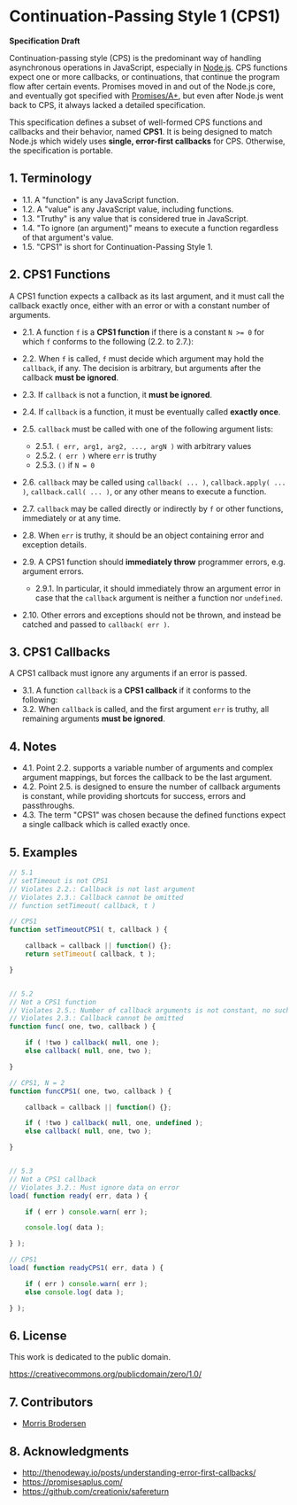 # Continuation-Passing Style 1 (CPS1)

__Specification Draft__

Continuation-passing style (CPS) is the predominant way of handling asynchronous operations in JavaScript, especially in [Node.js](http://nodejs.org/).
CPS functions expect one or more callbacks, or continuations, that continue the program flow after certain events.
Promises moved in and out of the Node.js core,
and eventually got specified with [Promises/A+](https://promisesaplus.com/),
but even after Node.js went back to CPS, it always lacked a detailed specification.

This specification defines a subset of well-formed CPS functions and callbacks and their behavior, named __CPS1__.
It is being designed to match Node.js which widely uses __single, error-first callbacks__ for CPS.
Otherwise, the specification is portable.


## 1. Terminology

- 1.1. A "function" is any JavaScript function.
- 1.2. A "value" is any JavaScript value, including functions.
- 1.3. "Truthy" is any value that is considered true in JavaScript.
- 1.4. "To ignore (an argument)" means to execute a function regardless of that argument's value.
- 1.5. "CPS1" is short for Continuation-Passing Style 1.


## 2. CPS1 Functions

A CPS1 function expects a callback as its last argument,
and it must call the callback exactly once,
either with an error or with a constant number of arguments.

- 2.1. A function `f` is a __CPS1 function__ if there is a constant `N >= 0` for which `f` conforms to the following (2.2. to 2.7.):
- 2.2. When `f` is called, `f` must decide which argument may hold the `callback`, if any.
The decision is arbitrary, but arguments after the callback __must be ignored__.
- 2.3. If `callback` is not a function, it __must be ignored__.
- 2.4. If `callback` is a function, it must be eventually called __exactly once__.
- 2.5. `callback` must be called with one of the following argument lists:
  - 2.5.1. `( err, arg1, arg2, ..., argN )` with arbitrary values
  - 2.5.2. `( err )` where `err` is truthy
  - 2.5.3. `()` if `N = 0`
- 2.6. `callback` may be called using `callback( ... )`, `callback.apply( ... )`, `callback.call( ... )`, or any other means to execute a function.
- 2.7. `callback` may be called directly or indirectly by `f` or other functions, immediately or at any time.

- 2.8. When `err` is truthy, it should be an object containing error and exception details.
- 2.9. A CPS1 function should __immediately throw__ programmer errors, e.g. argument errors.
  - 2.9.1. In particular, it should immediately throw an argument error in case that the `callback` argument is neither a function nor `undefined`.
- 2.10. Other errors and exceptions should not be thrown, and instead be catched and passed to `callback( err )`.

## 3. CPS1 Callbacks

A CPS1 callback must ignore any arguments if an error is passed.

- 3.1. A function `callback` is a __CPS1 callback__ if it conforms to the following:
- 3.2. When `callback` is called, and the first argument `err` is truthy, all remaining arguments __must be ignored__.

## 4. Notes

- 4.1. Point 2.2. supports a variable number of arguments and complex argument mappings,
but forces the callback to be the last argument.
- 4.2. Point 2.5. is designed to ensure the number of callback arguments is constant,
while providing shortcuts for success, errors and passthroughs.
- 4.3. The term "CPS1" was chosen because the defined functions expect a single callback which is called exactly once.


## 5. Examples

```javascript
// 5.1
// setTimeout is not CPS1
// Violates 2.2.: Callback is not last argument
// Violates 2.3.: Callback cannot be omitted
// function setTimeout( callback, t )

// CPS1
function setTimeoutCPS1( t, callback ) {

	callback = callback || function() {};
	return setTimeout( callback, t );

}


// 5.2
// Not a CPS1 function
// Violates 2.5.: Number of callback arguments is not constant, no such N
// Violates 2.3.: Callback cannot be omitted
function func( one, two, callback ) {

	if ( !two ) callback( null, one );
	else callback( null, one, two );

}

// CPS1, N = 2
function funcCPS1( one, two, callback ) {

	callback = callback || function() {};

	if ( !two ) callback( null, one, undefined );
	else callback( null, one, two );

}


// 5.3
// Not a CPS1 callback
// Violates 3.2.: Must ignore data on error
load( function ready( err, data ) {

	if ( err ) console.warn( err );

	console.log( data );

} );

// CPS1
load( function readyCPS1( err, data ) {

	if ( err ) console.warn( err );
	else console.log( data );

} );
```

## 6. License

This work is dedicated to the public domain.

https://creativecommons.org/publicdomain/zero/1.0/


## 7. Contributors

- [Morris Brodersen](mailto:mb@morrisbrodersen.de)


## 8. Acknowledgments

- http://thenodeway.io/posts/understanding-error-first-callbacks/
- https://promisesaplus.com/
- https://github.com/creationix/safereturn
